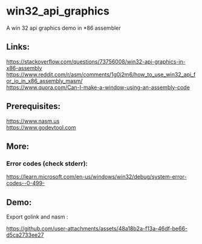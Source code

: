 # win32_api_graphics
A win 32 api graphics demo in *86 assembler

## Links:

https://stackoverflow.com/questions/73756008/win32-api-graphics-in-x86-assembly <br>
https://www.reddit.com/r/asm/comments/1g0j2m6/how_to_use_win32_api_for_io_in_x86_assembly_masm/ <br>
https://www.quora.com/Can-I-make-a-window-using-an-assembly-code <br>

## Prerequisites:
https://www.nasm.us <br>
https://www.godevtool.com  <br>

## More:
### Error codes (check stderr):
https://learn.microsoft.com/en-us/windows/win32/debug/system-error-codes--0-499-

## Demo:
Export golink and nasm : <br>

https://github.com/user-attachments/assets/48a18b2a-f13a-46df-be66-d5ca2733ee27

